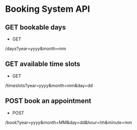 # Booking System API

## GET bookable days

- GET

/days?year=yyyy&month=mm

## GET available time slots

- GET

/timeslots?year=yyyy&month=mm&day=dd

## POST book an appointment

- POST

/book?year=yyyy&month=MM&day=dd&hour=hh&minute=mm

